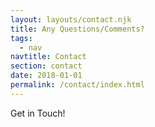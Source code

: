 ```yaml
---
layout: layouts/contact.njk
title: Any Questions/Comments? 
tags:
  - nav
navtitle: Contact
section: contact
date: 2018-01-01
permalink: /contact/index.html
---
```





Get in Touch!


